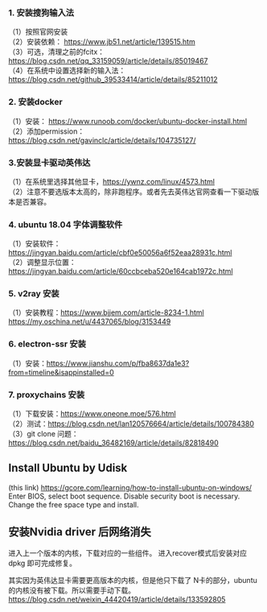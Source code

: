 ### 1. 安装搜狗输入法  
（1）按照官网安装  
（2）安装依赖： https://www.jb51.net/article/139515.htm  
（3）可选，清理之前的fcitx：https://blog.csdn.net/qq_33159059/article/details/85019467  
（4）在系统中设置选择新的输入法：https://blog.csdn.net/github_39533414/article/details/85211012  


### 2. 安装docker  
（1）安装： https://www.runoob.com/docker/ubuntu-docker-install.html  
（2）添加permission：https://blog.csdn.net/gavinclc/article/details/104735127/  

### 3.安装显卡驱动英伟达  
（1）在系统里选择其他显卡，https://ywnz.com/linux/4573.html  
（2）注意不要选版本太高的，除非跑程序。或者先去英伟达官网查看一下驱动版本是否兼容。  

### 4. ubuntu 18.04 字体调整软件  
（1）安装软件：https://jingyan.baidu.com/article/cbf0e50056a6f52eaa28931c.html  
（2）调整显示位置：https://jingyan.baidu.com/article/60ccbceba520e164cab1972c.html  

### 5. v2ray 安装  
（1）安装教程：https://www.bjjem.com/article-8234-1.html  
https://my.oschina.net/u/4437065/blog/3153449  

### 6. electron-ssr 安装  
（1）安装：https://www.jianshu.com/p/fba8637da1e3?from=timeline&isappinstalled=0  

### 7. proxychains 安装
（1）下载安装：https://www.oneone.moe/576.html  
（2）测试：https://blog.csdn.net/lan120576664/article/details/100784380  
（3）git clone 问题：https://blog.csdn.net/baidu_36482169/article/details/82818490

## Install Ubuntu by Udisk
(this link) https://gcore.com/learning/how-to-install-ubuntu-on-windows/
Enter BIOS, select boot sequence. Disable security boot is necessary.
Change the free space type and install.


## 安装Nvidia driver 后网络消失
进入上一个版本的内核，下载对应的一些组件。
进入recover模式后安装对应 dpkg 即可完成修复。

其实因为英伟达显卡需要更高版本的内核，但是他只下载了 N卡的部分，ubuntu 的内核没有被下载。所以需要手动下载。
https://blog.csdn.net/weixin_44420419/article/details/133592805
